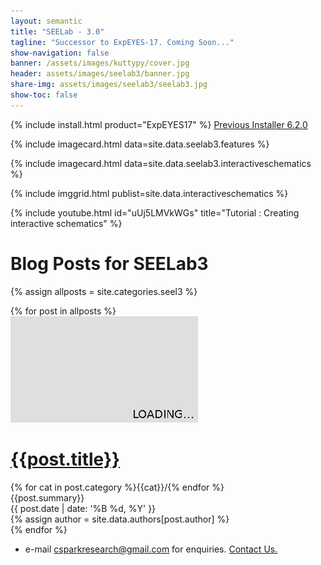 ```yaml
---
layout: semantic
title: "SEELab - 3.0"
tagline: "Successor to ExpEYES-17. Coming Soon..."
show-navigation: false
banner: /assets/images/kuttypy/cover.jpg
header: assets/images/seelab3/banner.jpg
share-img: assets/images/seelab3/seelab3.jpg
show-toc: false
---
```


{% include install.html product="ExpEYES17"  %}
[Previous Installer 6.2.0](https://drive.google.com/open?id=1idoWIyFnbh_wSJkEndi7GfAQryxK5qYN)

{% include imagecard.html data=site.data.seelab3.features %}


{% include imagecard.html data=site.data.seelab3.interactiveschematics %}

{% include imggrid.html publist=site.data.interactiveschematics  %}


{% include youtube.html id="uUj5LMVkWGs" title="Tutorial : Creating interactive schematics" %}


# Blog Posts for SEELab3

{% assign allposts = site.categories.seel3 %}

<div class="ui clearing hidden divider"></div>	
<div class="ui container">
	<div class="ui relaxed divided items">
	{% for post in allposts %}
	<div class="item link">
	  <a class="ui medium image raised red segment" href="{{post.url}}">
		<img src="/assets/images/300x170.png" class="ui image lazy" data-src="{{ post.cover }}">
	  </a>
	  <div class="content">
		<h1 class="ui header small" id="{{post.title}}"><a href="{{post.url}}" class="ui dividing header teal"><i class="settings icon"></i>{{post.title}}</a></h1>
		<div class="meta">
			    {% for cat in post.category %}<a>{{cat}}/</a>{% endfor %}
		</div>
		<div class="description">
		  {{post.summary}}
		</div>
		<div class="extra">
		  <div>{{ post.date | date: '%B %d, %Y' }}</div>
			{% assign author = site.data.authors[post.author] %}
			<!--
			<a class="ui basic image large label right floated">
			  <img src="{{author.photo}}">
			  {{author.name}}
			</a>
			-->
		</div>
	  </div>
	</div>
	<div class="ui clearing hidden divider"></div>	
	{% endfor %}
	</div>
</div>


* e-mail csparkresearch@gmail.com for enquiries. [Contact Us.](contact)
